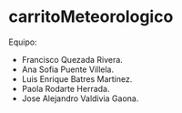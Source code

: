 # carritoMeteorologico

Equipo:
- Francisco Quezada Rivera.
- Ana Sofia Puente Villela.
- Luis Enrique Batres Martinez.
- Paola Rodarte Herrada.
- Jose Alejandro Valdivia Gaona.
